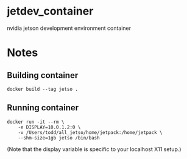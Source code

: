# jetdev_container
nvidia jetson development environment container


# Notes

## Building container
`docker build --tag jetso .`

## Running container
```
docker run -it --rm \
	-e DISPLAY=10.0.1.2:0 \
	-v /Users/todd/all_jetso/home/jetpack:/home/jetpack \
	--shm-size=1gb jetso /bin/bash
```
(Note that the display variable is specific to your localhost X11 setup.)

